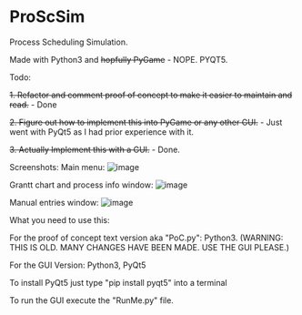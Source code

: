 # ProScSim
Process Scheduling Simulation. 

Made with Python3 and ~~hopfully PyGame~~ - NOPE. PYQT5.


Todo:

~~1. Refactor and comment proof of concept to make it easier to maintain and read.~~ - Done

~~2. Figure out how to implement this into PyGame or any other GUI.~~ - Just went with PyQt5 as I had prior experience with it.

~~3. Actually Implement this with a GUI.~~ - Done.

Screenshots:
Main menu:
![image](https://user-images.githubusercontent.com/54773956/125167651-f2894a00-e1a1-11eb-8125-5689dae3d9fb.png)

Grantt chart and process info window:
![image](https://user-images.githubusercontent.com/54773956/125167669-02089300-e1a2-11eb-8874-f0b792d07438.png)

Manual entries window:
![image](https://user-images.githubusercontent.com/54773956/125167728-3d0ac680-e1a2-11eb-955a-0fc8319e39a2.png)

What you need to use this:

For the proof of concept text version aka "PoC.py": Python3. (WARNING: THIS IS OLD. MANY CHANGES HAVE BEEN MADE. USE THE GUI PLEASE.)

For the GUI Version: Python3, PyQt5

To install PyQt5 just type "pip install pyqt5" into a terminal

To run the GUI execute the "RunMe.py" file.
